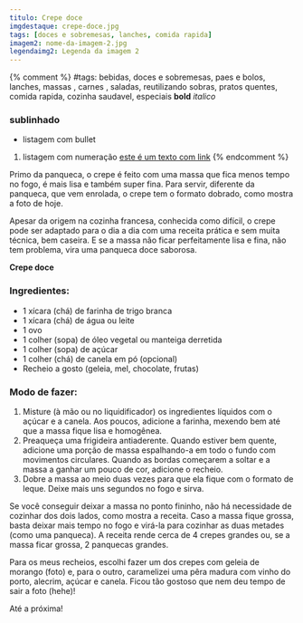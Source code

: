 ```yaml
---
titulo: Crepe doce
imgdestaque: crepe-doce.jpg
tags: [doces e sobremesas, lanches, comida rapida]
imagem2: nome-da-imagem-2.jpg
legendaimg2: Legenda da imagem 2
---
```

{% comment %}
#tags: bebidas, doces e sobremesas, paes e bolos, lanches, massas , carnes , saladas, reutilizando sobras, pratos quentes, comida rapida, cozinha saudavel, especiais
**bold**
*italico*
### sublinhado
* listagem com bullet
1. listagem com numeração
[este é um texto com link](https://www.enderecodolink.com)
{% endcomment %}

Primo da panqueca, o crepe é feito com uma massa que fica menos tempo no fogo, é mais lisa e também super fina. Para servir, diferente da panqueca, que vem enrolada, o crepe tem o formato dobrado, como mostra a foto de hoje. 

Apesar da origem na cozinha francesa, conhecida como difícil, o crepe pode ser adaptado para o dia a dia com uma receita prática e sem muita técnica, bem caseira. E se a massa não ficar perfeitamente lisa e fina, não tem problema, vira uma panqueca doce saborosa.

**Crepe doce**

### Ingredientes:

* 1 xícara (chá) de farinha de trigo branca
* 1 xícara (chá) de água ou leite
* 1 ovo
* 1 colher (sopa) de óleo vegetal ou manteiga derretida
* 1 colher (sopa) de açúcar
* 1 colher (chá) de canela em pó (opcional)
* Recheio a gosto (geleia, mel, chocolate, frutas)

### Modo de fazer:

1. Misture (à mão ou no liquidificador) os ingredientes líquidos com o açúcar e a canela. Aos poucos, adicione a farinha, mexendo bem até que a massa fique lisa e homogênea.
2. Preaqueça uma frigideira antiaderente. Quando estiver bem quente, adicione uma porção de massa espalhando-a em todo o fundo com movimentos circulares. Quando as bordas começarem a soltar e a massa a ganhar um pouco de cor, adicione o recheio. 
3. Dobre a massa ao meio duas vezes para que ela fique com o formato de leque. Deixe mais uns segundos no fogo e sirva. 

Se você conseguir deixar a massa no ponto fininho, não há necessidade de cozinhar dos dois lados, como mostra a receita. Caso a massa fique grossa, basta deixar mais tempo no fogo e virá-la para cozinhar as duas metades (como uma panqueca). A receita rende cerca de 4 crepes grandes ou, se a massa ficar grossa, 2 panquecas grandes.  

Para os meus recheios, escolhi fazer um dos crepes com geleia de morango (foto) e, para o outro, caramelizei uma pêra madura com vinho do porto, alecrim, açúcar e canela. Ficou tão gostoso que nem deu tempo de sair a foto (hehe)!

Até a próxima!